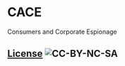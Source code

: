 # CACE

Consumers and Corporate Espionage

## [License](LICENSE) ![CC-BY-NC-SA](https://licensebuttons.net/l/by-nc-sa/3.0/88x31.png)
